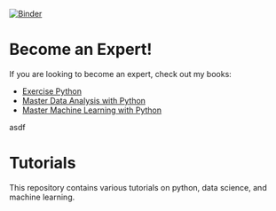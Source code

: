 [![Binder](https://mybinder.org/badge_logo.svg)](https://mybinder.org/v2/gh/DunderData/Tutorials/master)

# Become an Expert!

If you are looking to become an expert, check out my books:

* [Exercise Python][0]
* [Master Data Analysis with Python][0]
* [Master Machine Learning with Python][0]

asdf
# Tutorials

This repository contains various tutorials on python, data science, and machine learning.

[0]: https://dunderdata.com
